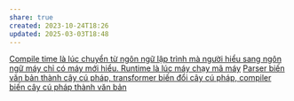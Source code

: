 ```yaml
---
share: true
created: 2023-10-24T18:26
updated: 2025-03-03T18:48
---
```

[Compile time là lúc chuyển từ ngôn ngữ lập trình mà người hiểu sang ngôn ngữ máy chỉ có máy mới hiểu. Runtime là lúc máy chạy mã máy](../../../../../../Kh%C3%A1i%20ni%E1%BB%87m%20c%C6%A1%20b%E1%BA%A3n%20v%C3%A0%20nguy%C3%AAn%20l%C3%BD%20l%E1%BA%ADp%20tr%C3%ACnh/Ki%E1%BB%83u%20v%C3%A0%20vi%E1%BB%87c%20th%E1%BB%B1c%20thi/Compile%20time%20l%C3%A0%20l%C3%BAc%20chuy%E1%BB%83n%20t%E1%BB%AB%20ng%C3%B4n%20ng%E1%BB%AF%20l%E1%BA%ADp%20tr%C3%ACnh%20m%C3%A0%20ng%C6%B0%E1%BB%9Di%20hi%E1%BB%83u%20sang%20ng%C3%B4n%20ng%E1%BB%AF%20m%C3%A1y%20ch%E1%BB%89%20c%C3%B3%20m%C3%A1y%20m%E1%BB%9Bi%20hi%E1%BB%83u.%20Runtime%20l%C3%A0%20l%C3%BAc%20m%C3%A1y%20ch%E1%BA%A1y%20m%C3%A3%20m%C3%A1y.md)
[Parser biến văn bản thành cây cú pháp, transformer biến đổi cây cú pháp, compiler biến cây cú pháp thành văn bản](../../../../../../../%F0%9F%94%A0K%C3%BD%20t%E1%BB%B1,%20v%C4%83n%20b%E1%BA%A3n,%20ng%C3%B4n%20ng%E1%BB%AF%20%C4%91%C3%A1nh%20d%E1%BA%A5u/Ng%C3%B4n%20ng%E1%BB%AF%20%C4%91%C3%A1nh%20d%E1%BA%A5u/Ch%C6%B0%C6%A1ng%20tr%C3%ACnh%20chuy%E1%BB%83n%20%C4%91%E1%BB%95i%20%C4%91%E1%BB%8Bnh%20d%E1%BA%A1ng/JS%20(unified,%20remark)/Parser%20bi%E1%BA%BFn%20v%C4%83n%20b%E1%BA%A3n%20th%C3%A0nh%20c%C3%A2y%20c%C3%BA%20ph%C3%A1p,%20transformer%20bi%E1%BA%BFn%20%C4%91%E1%BB%95i%20c%C3%A2y%20c%C3%BA%20ph%C3%A1p,%20compiler%20bi%E1%BA%BFn%20c%C3%A2y%20c%C3%BA%20ph%C3%A1p%20th%C3%A0nh%20v%C4%83n%20b%E1%BA%A3n.md)